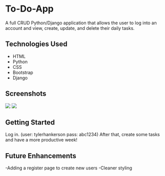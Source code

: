 # To-Do-App
A full CRUD Python/Django application that allows the user to log into an account and view, create, update, and delete their daily tasks.

## Technologies Used
- HTML
- Python
- CSS
- Bootstrap
- Django

## Screenshots

![](https://i.imgur.com/ybVnOHZl.png)
![](https://i.imgur.com/Ai1FF4wl.png)

## Getting Started
Log in. (user: tylerhankerson pass: abc1234) After that, create some tasks and have a more productive week!

## Future Enhancements
-Adding a register page to create new users
-Cleaner styling
